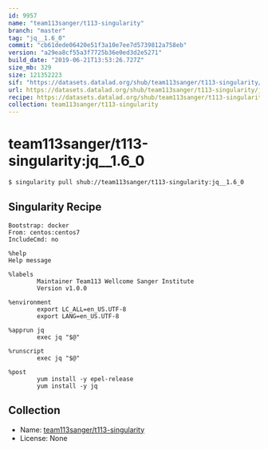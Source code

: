 ```yaml
---
id: 9957
name: "team113sanger/t113-singularity"
branch: "master"
tag: "jq__1.6_0"
commit: "cb61dede06420e51f3a10e7ee7d5739812a758eb"
version: "a29ea8cf55a3f7725b36e0ed3d2e5271"
build_date: "2019-06-21T13:53:26.727Z"
size_mb: 329
size: 121352223
sif: "https://datasets.datalad.org/shub/team113sanger/t113-singularity/jq__1.6_0/2019-06-21-cb61dede-a29ea8cf/a29ea8cf55a3f7725b36e0ed3d2e5271.simg"
url: https://datasets.datalad.org/shub/team113sanger/t113-singularity/jq__1.6_0/2019-06-21-cb61dede-a29ea8cf/
recipe: https://datasets.datalad.org/shub/team113sanger/t113-singularity/jq__1.6_0/2019-06-21-cb61dede-a29ea8cf/Singularity
collection: team113sanger/t113-singularity
---
```


# team113sanger/t113-singularity:jq__1.6_0

```bash
$ singularity pull shub://team113sanger/t113-singularity:jq__1.6_0
```

## Singularity Recipe

```singularity
Bootstrap: docker
From: centos:centos7
IncludeCmd: no

%help
Help message

%labels
        Maintainer Team113 Wellcome Sanger Institute
        Version v1.0.0

%environment
        export LC_ALL=en_US.UTF-8
        export LANG=en_US.UTF-8

%apprun jq
        exec jq "$@"

%runscript
        exec jq "$@"

%post
        yum install -y epel-release
        yum install -y jq
```

## Collection

 - Name: [team113sanger/t113-singularity](https://github.com/team113sanger/t113-singularity)
 - License: None


